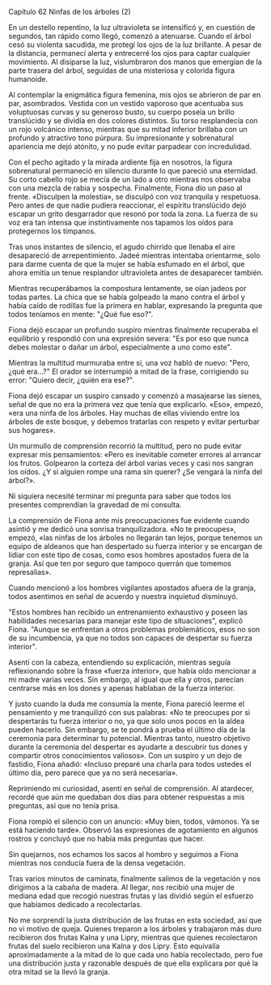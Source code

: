 
Capítulo 62 Ninfas de los árboles (2)

En un destello repentino, la luz ultravioleta se intensificó y, en cuestión de segundos, tan rápido como llegó, comenzó a atenuarse. Cuando el árbol cesó su violenta sacudida, me protegí los ojos de la luz brillante. A pesar de la distancia, permanecí alerta y entrecerré los ojos para captar cualquier movimiento. Al disiparse la luz, vislumbraron dos manos que emergían de la parte trasera del árbol, seguidas de una misteriosa y colorida figura humanoide.

Al contemplar la enigmática figura femenina, mis ojos se abrieron de par en par, asombrados. Vestida con un vestido vaporoso que acentuaba sus voluptuosas curvas y su generoso busto, su cuerpo poseía un brillo translúcido y se dividía en dos colores distintos. Su torso resplandecía con un rojo volcánico intenso, mientras que su mitad inferior brillaba con un profundo y atractivo tono púrpura. Su impresionante y sobrenatural apariencia me dejó atónito, y no pude evitar parpadear con incredulidad.

Con el pecho agitado y la mirada ardiente fija en nosotros, la figura sobrenatural permaneció en silencio durante lo que pareció una eternidad. Su corto cabello rojo se mecía de un lado a otro mientras nos observaba con una mezcla de rabia y sospecha. Finalmente, Fiona dio un paso al frente. «Disculpen la molestia», se disculpó con voz tranquila y respetuosa. Pero antes de que nadie pudiera reaccionar, el espíritu translúcido dejó escapar un grito desgarrador que resonó por toda la zona. La fuerza de su voz era tan intensa que instintivamente nos tapamos los oídos para protegernos los tímpanos.

Tras unos instantes de silencio, el agudo chirrido que llenaba el aire desapareció de arrepentimiento. Jadeé mientras intentaba orientarme, solo para darme cuenta de que la mujer se había esfumado en el árbol, que ahora emitía un tenue resplandor ultravioleta antes de desaparecer también.

Mientras recuperábamos la compostura lentamente, se oían jadeos por todas partes. La chica que se había golpeado la mano contra el árbol y había caído de rodillas fue la primera en hablar, expresando la pregunta que todos teníamos en mente: "¿Qué fue eso?".

Fiona dejó escapar un profundo suspiro mientras finalmente recuperaba el equilibrio y respondió con una expresión severa: "Es por eso que nunca debes molestar o dañar un árbol, especialmente a uno como este".

Mientras la multitud murmuraba entre sí, una voz habló de nuevo: "Pero, ¿qué era...?" El orador se interrumpió a mitad de la frase, corrigiendo su error: "Quiero decir, ¿quién era ese?".

Fiona dejó escapar un suspiro cansado y comenzó a masajearse las sienes, señal de que no era la primera vez que tenía que explicarlo. «Eso», empezó, «era una ninfa de los árboles. Hay muchas de ellas viviendo entre los árboles de este bosque, y debemos tratarlas con respeto y evitar perturbar sus hogares».

Un murmullo de comprensión recorrió la multitud, pero no pude evitar expresar mis pensamientos: «Pero es inevitable cometer errores al arrancar los frutos. Golpearon la corteza del árbol varias veces y casi nos sangran los oídos. ¿Y si alguien rompe una rama sin querer? ¿Se vengará la ninfa del árbol?».

Ni siquiera necesité terminar mi pregunta para saber que todos los presentes comprendían la gravedad de mi consulta.

La comprensión de Fiona ante mis preocupaciones fue evidente cuando asintió y me dedicó una sonrisa tranquilizadora. «No te preocupes», empezó, «las ninfas de los árboles no llegarán tan lejos, porque tenemos un equipo de aldeanos que han despertado su fuerza interior y se encargan de lidiar con este tipo de cosas, como esos hombres apostados fuera de la granja. Así que ten por seguro que tampoco querrán que tomemos represalias».

Cuando mencionó a los hombres vigilantes apostados afuera de la granja, todos asentimos en señal de acuerdo y nuestra inquietud disminuyó.

"Estos hombres han recibido un entrenamiento exhaustivo y poseen las habilidades necesarias para manejar este tipo de situaciones", explicó Fiona. "Aunque se enfrentan a otros problemas problemáticos, esos no son de su incumbencia, ya que no todos son capaces de despertar su fuerza interior".

Asentí con la cabeza, entendiendo su explicación, mientras seguía reflexionando sobre la frase «fuerza interior», que había oído mencionar a mi madre varias veces. Sin embargo, al igual que ella y otros, parecían centrarse más en los dones y apenas hablaban de la fuerza interior.

Y justo cuando la duda me consumía la mente, Fiona pareció leerme el pensamiento y me tranquilizó con sus palabras: «No te preocupes por si despertarás tu fuerza interior o no, ya que solo unos pocos en la aldea pueden hacerlo. Sin embargo, se te pondrá a prueba el último día de la ceremonia para determinar tu potencial. Mientras tanto, nuestro objetivo durante la ceremonia del despertar es ayudarte a descubrir tus dones y compartir otros conocimientos valiosos». Con un suspiro y un dejo de fastidio, Fiona añadió: «Incluso preparé una charla para todos ustedes el último día, pero parece que ya no será necesaria».

Reprimiendo mi curiosidad, asentí en señal de comprensión. Al atardecer, recordé que aún me quedaban dos días para obtener respuestas a mis preguntas, así que no tenía prisa.

Fiona rompió el silencio con un anuncio: «Muy bien, todos, vámonos. Ya se está haciendo tarde». Observó las expresiones de agotamiento en algunos rostros y concluyó que no había más preguntas que hacer.

Sin quejarnos, nos echamos los sacos al hombro y seguimos a Fiona mientras nos conducía fuera de la densa vegetación.

Tras varios minutos de caminata, finalmente salimos de la vegetación y nos dirigimos a la cabaña de madera. Al llegar, nos recibió una mujer de mediana edad que recogió nuestras frutas y las dividió según el esfuerzo que habíamos dedicado a recolectarlas.

No me sorprendí la justa distribución de las frutas en esta sociedad, así que no vi motivo de queja. Quienes treparon a los árboles y trabajaron más duro recibieron dos frutas Kalna y una Lipry, mientras que quienes recolectaron frutas del suelo recibieron una Kalna y dos Lipry. Esto equivalía aproximadamente a la mitad de lo que cada uno había recolectado, pero fue una distribución justa y razonable después de que ella explicara por qué la otra mitad se la llevó la granja.